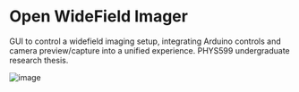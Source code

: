 # Open WideField Imager

GUI to control a widefield imaging setup, integrating Arduino controls and camera preview/capture into a unified experience. PHYS599 undergraduate research thesis. 


![image](https://github.com/user-attachments/assets/6d930738-4521-4321-a02c-2f54614ec1a5)
